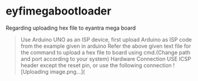 # eyfimegabootloader
Regarding uploading hex file to eyantra mega board
> Use Arduino UNO as an ISP device, first upload Arduino as ISP code from the example given in arduino
> Refer the above given text file for the command to upload a hex file to board using cmd.(Change path and port according to your system)
Hardware Connection
> USE ICSP header except the reset pin, or use the following connection
> ![Uploading image.png…]( 
